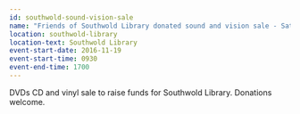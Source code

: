 ```yaml
---
id: southwold-sound-vision-sale
name: "Friends of Southwold Library donated sound and vision sale - Saturday"
location: southwold-library
location-text: Southwold Library
event-start-date: 2016-11-19
event-start-time: 0930
event-end-time: 1700
---
```

DVDs CD and vinyl sale to raise funds for Southwold Library.  Donations welcome.
